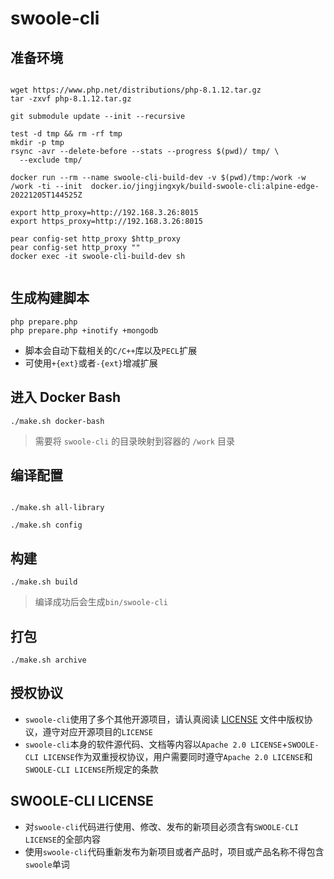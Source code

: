 # swoole-cli

## 准备环境
```shell

wget https://www.php.net/distributions/php-8.1.12.tar.gz
tar -zxvf php-8.1.12.tar.gz

git submodule update --init --recursive

test -d tmp && rm -rf tmp
mkdir -p tmp
rsync -avr --delete-before --stats --progress $(pwd)/ tmp/ \
  --exclude tmp/

docker run --rm --name swoole-cli-build-dev -v $(pwd)/tmp:/work -w /work -ti --init  docker.io/jingjingxyk/build-swoole-cli:alpine-edge-20221205T144525Z

export http_proxy=http://192.168.3.26:8015
export https_proxy=http://192.168.3.26:8015

pear config-set http_proxy $http_proxy
pear config-set http_proxy ""
docker exec -it swoole-cli-build-dev sh


```

## 生成构建脚本

```shell
php prepare.php
php prepare.php +inotify +mongodb
```

* 脚本会自动下载相关的`C/C++`库以及`PECL`扩展
* 可使用`+{ext}`或者`-{ext}`增减扩展

## 进入 Docker Bash

```shell
./make.sh docker-bash
```

> 需要将 `swoole-cli` 的目录映射到容器的 `/work` 目录

## 编译配置

```shell

./make.sh all-library

./make.sh config
```

## 构建

```shell
./make.sh build
```

> 编译成功后会生成`bin/swoole-cli`

## 打包

```shell
./make.sh archive
```

## 授权协议

* `swoole-cli`使用了多个其他开源项目，请认真阅读 [LICENSE](bin/LICENSE) 文件中版权协议，遵守对应开源项目的`LICENSE`
* `swoole-cli`本身的软件源代码、文档等内容以`Apache 2.0 LICENSE`+`SWOOLE-CLI LICENSE`作为双重授权协议，用户需要同时遵守`Apache 2.0 LICENSE`和`SWOOLE-CLI LICENSE`所规定的条款

## SWOOLE-CLI LICENSE

* 对`swoole-cli`代码进行使用、修改、发布的新项目必须含有`SWOOLE-CLI LICENSE`的全部内容
* 使用`swoole-cli`代码重新发布为新项目或者产品时，项目或产品名称不得包含`swoole`单词
